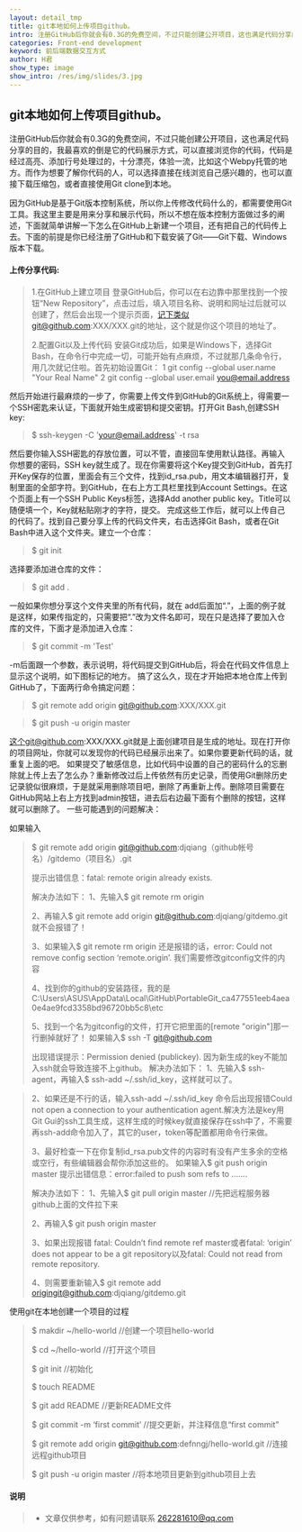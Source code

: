```yaml
---
layout: detail_tmp
title: git本地如何上传项目github。
intro: 注册GitHub后你就会有0.3G的免费空间，不过只能创建公开项目，这也满足代码分享的目的，我最喜欢的倒是它的代码展示方式，可以直接浏览你的代码，代码是经过高亮、添加行号处理过的，十分漂亮，体验一流，比如这个Webpy托管的地方。而作为想要了解你代码的人，可以选择直接在线浏览自己感兴趣的，也可以直接下载压缩包，或者直接使用Git clone到本地。
categories: Front-end development
keyword: 前后端数据交互方式
author: H君
show_type: image
show_intro: /res/img/slides/3.jpg
---
```



git本地如何上传项目github。
-------------

注册GitHub后你就会有0.3G的免费空间，不过只能创建公开项目，这也满足代码分享的目的，我最喜欢的倒是它的代码展示方式，可以直接浏览你的代码，代码是经过高亮、添加行号处理过的，十分漂亮，体验一流，比如这个Webpy托管的地方。而作为想要了解你代码的人，可以选择直接在线浏览自己感兴趣的，也可以直接下载压缩包，或者直接使用Git clone到本地。

因为GitHub是基于Git版本控制系统，所以你上传修改代码什么的，都需要使用Git工具。我这里主要是用来分享和展示代码，所以不想在版本控制方面做过多的阐述，下面就简单讲解一下怎么在GitHub上新建一个项目，还有把自己的代码传上去。下面的前提是你已经注册了GitHub和下载安装了Git——Git下载、Windows版本下载。

#### <i class="icon-pencil"></i>上传分享代码:

> 1.在GitHub上建立项目 登录GitHub后，你可以在右边靠中那里找到一个按钮“New Repository”，点击过后，填入项目名称、说明和网址过后就可以创建了，然后会出现一个提示页面，记下类似git@github.com:XXX/XXX.git的地址，这个就是你这个项目的地址了。
> 
> 2.配置Git以及上传代码 安装Git成功后，如果是Windows下，选择Git Bash，在命令行中完成一切，可能开始有点麻烦，不过就那几条命令行，用几次就记住啦。首先初始设置Git： 1 git config
> --global user.name "Your Real Name" 2 git config --global user.email you@email.address

然后开始进行最麻烦的一步了，你需要上传文件到GitHub的Git系统上，得需要一个SSH密匙来认证，下面就开始生成密钥和提交密钥。打开Git Bash,创建SSH key:

> $ ssh-keygen -C 'your@email.address' -t rsa

然后要你输入SSH密匙的存放位置，可以不管，直接回车使用默认路径。再输入你想要的密码，SSH key就生成了。现在你需要将这个Key提交到GitHub，首先打开Key保存的位置，里面会有三个文件，找到id_rsa.pub，用文本编辑器打开，复制里面的全部字符。到GitHub，在右上方工具栏里找到Account Settings。在这个页面上有一个SSH Public Keys标签，选择Add another public key。Title可以随便填一个，Key就粘贴刚才的字符，提交。
完成这些工作后，就可以上传自己的代码了。找到自己要分享上传的代码文件夹，右击选择Git Bash，或者在Git Bash中进入这个文件夹。建立一个仓库：
> 	$ git init

选择要添加进仓库的文件：
> $ git add .

一般如果你想分享这个文件夹里的所有代码，就在 add后面加“.”，上面的例子就是这样，如果传指定的，只需要把“.”改为文件名即可，现在只是选择了要加入仓库的文件，下面才是添加进入仓库：

> $ git commit -m 'Test'

-m后面跟一个参数，表示说明，将代码提交到GitHub后，将会在代码文件信息上显示这个说明，如下图标记的地方。
搞了这么久，现在才开始把本地仓库上传到GitHub了，下面两行命令搞定问题：

>  $ git remote add origin git@github.com:XXX/XXX.git 

>  $ git push -u origin master

这个git@github.com:XXX/XXX.git就是上面创建项目是生成的地址。现在打开你的项目网址，你就可以发现你的代码已经展示出来了。如果你要更新代码的话，就重复上面的吧。
如果提交了敏感信息，比如代码中设置的自己的密码什么的忘删除就上传上去了怎么办？重新修改过后上传依然有历史记录，而使用Git删除历史记录貌似很麻烦，于是就采用删除项目吧，删除了再重新上传。删除项目需要在GitHub网站上右上方找到admin按钮，进去后右边最下面有个删除的按钮，这样就可以删除了。
一些可能遇到的问题解决：

 如果输入

> $ git remote add origin git@github.com:djqiang（github帐号名）/gitdemo（项目名）.git
> 
> 提示出错信息：fatal: remote origin already exists.
> 
> 解决办法如下： 
> 1、先输入$ git remote rm origin 
> 
> 2、再输入$ git remote add origin git@github.com:djqiang/gitdemo.git 就不会报错了！ 
> 
> 3、如果输入$ git remote rm origin 
> 还是报错的话，error: Could not remove config section ‘remote.origin’.
> 我们需要修改gitconfig文件的内容
> 
> 4、找到你的github的安装路径，我的是C:\Users\ASUS\AppData\Local\GitHub\PortableGit_ca477551eeb4aea0e4ae9fcd3358bd96720bb5c8\etc
> 
> 5、找到一个名为gitconfig的文件，打开它把里面的[remote "origin"]那一行删掉就好了！
> 如果输入$ ssh -T git@github.com
> 
> 出现错误提示：Permission denied (publickey). 因为新生成的key不能加入ssh就会导致连接不上github。
> 解决办法如下： 
> 1、先输入$ ssh-agent，再输入$ ssh-add ~/.ssh/id_key，这样就可以了。

> 2、如果还是不行的话，输入ssh-add ~/.ssh/id_key 命令后出现报错Could not open a connection
> to your authentication agent.解决方法是key用Git
> Gui的ssh工具生成，这样生成的时候key就直接保存在ssh中了，不需要再ssh-add命令加入了，其它的user，token等配置都用命令行来做。
> 
> 3、最好检查一下在你复制id_rsa.pub文件的内容时有没有产生多余的空格或空行，有些编辑器会帮你添加这些的。
如果输入$ git push origin master
提示出错信息：error:failed to push som refs to …….
> 
> 解决办法如下： 
> 1、先输入$ git pull origin master //先把远程服务器github上面的文件拉下来 
> 
> 2、再输入$ git push origin master 
> 
> 3、如果出现报错 fatal: Couldn’t find remote ref
> master或者fatal: ‘origin’ does not appear to be a git repository以及fatal:
> Could not read from remote repository. 
> 
> 4、则需要重新输入$ git remote add
> origingit@github.com:djqiang/gitdemo.git 

使用git在本地创建一个项目的过程 

> $ makdir ~/hello-world    //创建一个项目hello-world 
> 
> $ cd ~/hello-world      //打开这个项目 
> 
> $ git init             //初始化 
> 
> $ touch README 
> 
> $ git add README //更新README文件 
> 
> $ git commit -m ‘first commit’     //提交更新，并注释信息“first commit” 
> 
> $ git remote add origin git@github.com:defnngj/hello-world.git //连接远程github项目 
> 
> $ git push -u origin master     //将本地项目更新到github项目上去

#### <i class="icon-pencil"></i>说明

> - 文章仅供参考，如有问题请联系 262281610@qq.com
